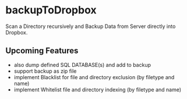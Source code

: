 backupToDropbox
===============

Scan a Directory recursively and Backup Data from Server directly into Dropbox.

Upcoming Features
---------------

- also dump defined SQL DATABASE(s) and add to backup
- support backup as zip file
- implement Blacklist for file and directory exclusion (by filetype and name)
- implement Whitelist file and directory indexing (by filetype and name)
